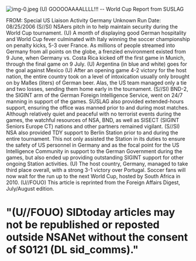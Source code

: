 ![img-0.jpeg](img-0.jpeg)
(U) GOOOOAAAALLLL!!! -- World Cup Report from SUSLAG

FROM: Special US Liaison Activity Germany
Unknown
Run Date: 08/25/2006
(S//SI) NSAers pitch in to help maintain security during the World Cup tournament.
(U) A month of displaying good German hospitality and World Cup fever culminated with Italy winning the soccer championship on penalty kicks, 5-3 over France. As millions of people streamed into Germany from all points on the globe, a frenzied environment existed from 9 June, when Germany vs. Costa Rica kicked off the first game in Munich, through the final game on 9 July.
(U) Argentina (in blue and white) goes for the goal against Mexico
(U) After an opening game 4-2 victory for the host nation, the entire country took on a level of intoxication usually only brought on by Maßes (liters) of German beer. Alas, the US team managed only a tie and two losses, sending them home early in the tournament.
(S//SI) BND-2, the SIGINT arm of the German Foreign Intelligence Service, went on 24/7 manning in support of the games. SUSLAG also provided extended-hours support, ensuring the office was manned prior to and during most matches. Although relatively quiet and peaceful with no terrorist events during the games, the watchful resources of NSA, BND, as well as SISECT (SIGINT Seniors Europe CT) nations and other partners remained vigilant.
(S//SI) NSA also provided TDY support to Berlin Station prior to and during the entire tournament. This not only assisted the Station in its duties to ensure the safety of US personnel in Germany and as the focal point for the US Intelligence Community in support to the German Government during the games, but also ended up providing outstanding SIGINT support for other ongoing Station activities.
(U) The host country, Germany, managed to take third place overall, with a strong 3-1 victory over Portugal. Soccer fans will now wait for the run up to the next World Cup, hosted by South Africa in 2010.
(U//FOUO) This article is reprinted from the Foreign Affairs Digest, July/August edition.

# "(U//FOUO) SIDtoday articles may not be republished or reposted outside NSANet without the consent of S0121 (DL sid_comms)."

